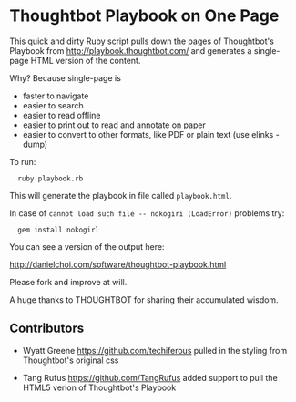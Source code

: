 # Thoughtbot Playbook on One Page

This quick and dirty Ruby script pulls down the pages of Thoughtbot's Playbook
from <http://playbook.thoughtbot.com/> and generates a single-page HTML version
of the content.

Why? Because single-page is

* faster to navigate
* easier to search 
* easier to read offline
* easier to print out to read and annotate on paper
* easier to convert to other formats, like PDF or plain text (use elinks -dump)

To run:

      ruby playbook.rb

This will generate the playbook in file called `playbook.html`.

In case of `cannot load such file -- nokogiri (LoadError)` problems try:
		
      gem install nokogirl

You can see a version of the output here:

<http://danielchoi.com/software/thoughtbot-playbook.html>

Please fork and improve at will.

A huge thanks to THOUGHTBOT for sharing their accumulated wisdom. 

## Contributors

* Wyatt Greene <https://github.com/techiferous> pulled in the styling from Thoughtbot's original css

* Tang Rufus <https://github.com/TangRufus> added support to pull the HTML5 verion of Thoughtbot's Playbook